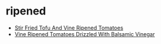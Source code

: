 # ripened

 * [Stir Fried Tofu And Vine Ripened Tomatoes](index/s/stir-fried-tofu-and-vine-ripened-tomatoes-232840.json)
 * [Vine Ripened Tomatoes Drizzled With Balsamic Vinegar](index/v/vine-ripened-tomatoes-drizzled-with-balsamic-vinegar-13243.json)
